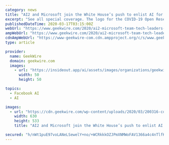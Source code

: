 ```yaml
---
category: news
title: "AI2 and Microsoft join the White House’s push to enlist AI for the war on coronavirus"
excerpt: "See all special coverage. The logo for the COVID-19 Open Research Dataset, or CORD-19, is a stylized coronavirus. (CORD-19 Graphic) A consortium of tech leaders — including Seattle’s Allen Institute for Artificial Intelligence, Microsoft and Facebook CEO Mark Zuckerberg’s charity — today unveiled an AI-enabled database that’s meant to ..."
publishedDateTime: 2020-03-17T03:15:00Z
webUrl: "https://www.geekwire.com/2020/ai2-microsoft-team-tech-leaders-use-ai-war-coronavirus/"
ampWebUrl: "https://www.geekwire.com/2020/ai2-microsoft-team-tech-leaders-use-ai-war-coronavirus/amp/"
cdnAmpWebUrl: "https://www-geekwire-com.cdn.ampproject.org/c/s/www.geekwire.com/2020/ai2-microsoft-team-tech-leaders-use-ai-war-coronavirus/amp/"
type: article

provider:
  name: GeekWire
  domain: geekwire.com
  images:
    - url: "https://insideout.app/ai/assets/images/organizations/geekwire.com-50x50.jpg"
      width: 50
      height: 50

topics:
  - Facebook AI
  - AI

images:
  - url: "https://cdn.geekwire.com/wp-content/uploads/2020/03/200316-cord19-630x533.png"
    width: 630
    height: 533
    title: "AI2 and Microsoft join the White House’s push to enlist AI for the war on coronavirus"

secured: "h/nWt1puE97voLANeLSewelY+no/+WCRkkkOZJPmXNMWoFAV1366a4c4nTlfKOMeGLUinZ3QdiB2r39sK52lrpkoBPls3ExkUoDxrnEgJA5RhkzYwF/A3/W4iUaLHYO+om1ZGasmOxG4cPrWSdmdiAmD48xiC94gFDIfeDyu3Wu6stZLvZEtyYQHAal534OdHhj7obqfarAcJN6gzpQ5ISE4ap9P6YAta7vt06LbS3EIPIP9zj/aPL/3f8KaYChLsYcRTyHcujW/7tLzwRxGp9XRxV4Tg0Y0mLlrzMfi07THvp+c2xdrn91BslOLNHjG;kGER3PYyDNhSXTHB8Aa7Gw=="
---
```


